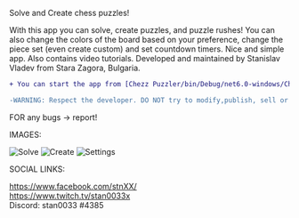 

Solve and Create chess puzzles!

With this app you can solve, create puzzles, and puzzle rushes! You can also change the colors of the board based on your preference, change the piece set (even create custom) and set countdown timers. Nice and simple app. Also contains video tutorials.
Developed and maintained by Stanislav Vladev from Stara Zagora, Bulgaria.  
```diff
+ You can start the app from [Chezz Puzzler/bin/Debug/net6.0-windows/Chess puzzler.exe]
```
```diff
-WARNING: Respect the developer. DO NOT try to modify,publish, sell or distribute this as your own.
```

FOR any bugs -> report!

IMAGES:

![Solve](https://i.ibb.co/ZVd6txZ/scr1.png)
![Create](https://i.ibb.co/kXsD3Wn/scr2.png)
 ![Settings](https://i.ibb.co/XxRKJh2/scr3.png)



SOCIAL LINKS:

https://www.facebook.com/stnXX/  
https://www.twitch.tv/stan0033x  
Discord: stan0033 #4385  

